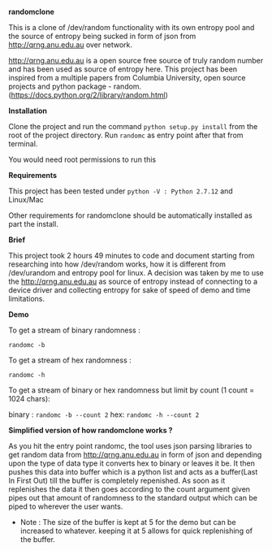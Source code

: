**randomclone**

This is a clone of /dev/random functionality with its own entropy pool and the source of entropy being sucked in form of json from http://qrng.anu.edu.au over network.

http://qrng.anu.edu.au is a open source free source of truly random number and has been used as source of entropy here. This project has been inspired from a multiple papers from Columbia University, open source projects and python package - random.(https://docs.python.org/2/library/random.html)


**Installation**

Clone the project and run the command ```python setup.py install``` from the root of the project directory. Run ```randomc``` as entry point after that from terminal.

You would need root permissions to run this 

**Requirements**

This project has been tested under ```python -V : Python 2.7.12``` and Linux/Mac

Other requirements for randomclone should be automatically installed as part the install.

**Brief**

This project took 2 hours 49 minutes to code and document starting from researching into how /dev/random works, how it is different from /dev/urandom and entropy pool for linux. A decision was taken by me to use the http://qrng.anu.edu.au as source of entropy instead of connecting to a device driver and collecting entropy for sake of speed of demo and time limitations.

**Demo**

To get a stream of binary randomness :

```randomc -b ```

To get a stream of hex randomness :

```randomc -h ```

To get a stream of binary or hex randomness but limit by count (1 count = 1024 chars):

binary : ```randomc -b --count 2```
hex: ```randomc -h --count 2```

**Simplified version of how randomclone works ?**

As you hit the entry point randomc, the tool uses json parsing libraries to get random data from http://qrng.anu.edu.au in form of json and depending upon the type of data type it converts hex to binary or leaves it be. It then pushes this data into buffer which is a python list and acts as a buffer(Last In First Out) till the buffer is completely repenished. As soon as it replenishes the data it then goes according to the count argument given pipes out that amount of randomness to the standard output which can be piped to wherever the user wants.

- Note : The size of the buffer is kept at 5 for the demo but can be increased to whatever. keeping it at 5 allows for quick replenishing of the buffer.
